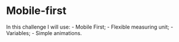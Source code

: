 # Mobile-first
In this challenge I will use:  - Mobile First; - Flexible measuring unit; - Variables; - Simple animations.
